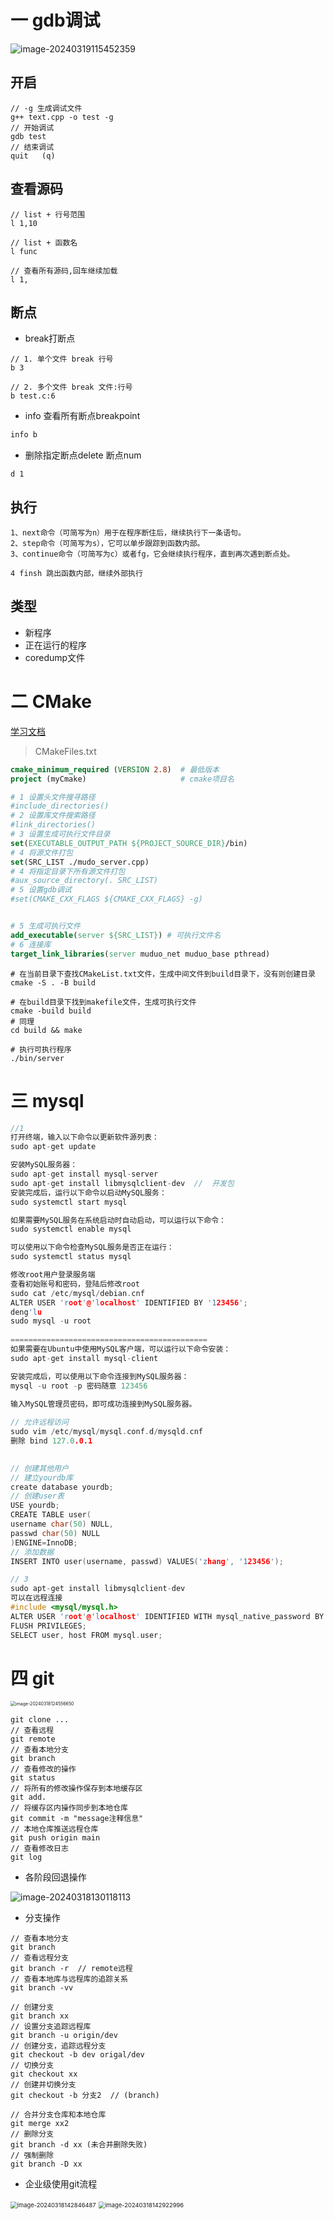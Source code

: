 # 一 gdb调试

![image-20240319115452359](https://cdn.jsdelivr.net/gh/ZhangYuQiao326/study_nodes_pictures@main/img/image-20240319115452359.png)

## 开启

```shell
// -g 生成调试文件
g++ text.cpp -o test -g
// 开始调试
gdb test
// 结束调试
quit   (q)
```

## 查看源码

```shell
// list + 行号范围
l 1,10

// list + 函数名
l func

// 查看所有源码,回车继续加载
l 1,
```

## 断点

* break打断点

```shell
// 1. 单个文件 break 行号
b 3

// 2. 多个文件 break 文件:行号
b test.c:6

```

* info 查看所有断点breakpoint

```cpp
info b
```

* 删除指定断点delete  断点num

```shell
d 1
```

## 执行

```shell
1、next命令（可简写为n）用于在程序断住后，继续执行下一条语句。
2、step命令（可简写为s），它可以单步跟踪到函数内部。
3、continue命令（可简写为c）或者fg，它会继续执行程序，直到再次遇到断点处。

4 finsh 跳出函数内部，继续外部执行
```

## 类型

* 新程序
* 正在运行的程序
* coredump文件



# 二 CMake

[学习文档](E:\typora索引文件\工具使用\CMake使用简介.pdf)

> CMakeFiles.txt

```cmake
cmake_minimum_required (VERSION 2.8)  # 最低版本
project (myCmake)                     # cmake项目名

# 1 设置头文件搜寻路径
#include_directories()
# 2 设置库文件搜索路径
#link_directories()
# 3 设置生成可执行文件目录
set(EXECUTABLE_OUTPUT_PATH ${PROJECT_SOURCE_DIR}/bin)
# 4 将源文件打包
set(SRC_LIST ./mudo_server.cpp)
# 4 将指定目录下所有源文件打包
#aux_source_directory(. SRC_LIST)
# 5 设置gdb调试
#set(CMAKE_CXX_FLAGS ${CMAKE_CXX_FLAGS} -g)


# 5 生成可执行文件
add_executable(server ${SRC_LIST}) # 可执行文件名
# 6 连接库
target_link_libraries(server muduo_net muduo_base pthread)

```

```shell	
# 在当前目录下查找CMakeList.txt文件，生成中间文件到build目录下，没有则创建目录
cmake -S . -B build

# 在build目录下找到makefile文件，生成可执行文件
cmake -build build
# 同理
cd build && make

# 执行可执行程序
./bin/server
```

# 三 mysql

```cpp
//1
打开终端，输入以下命令以更新软件源列表：
sudo apt-get update

安装MySQL服务器：
sudo apt-get install mysql-server
sudo apt-get install libmysqlclient-dev  //  开发包
安装完成后，运行以下命令以启动MySQL服务：
sudo systemctl start mysql

如果需要MySQL服务在系统启动时自动启动，可以运行以下命令：
sudo systemctl enable mysql

可以使用以下命令检查MySQL服务是否正在运行：
sudo systemctl status mysql

修改root用户登录服务端
查看初始账号和密码，登陆后修改root
sudo cat /etc/mysql/debian.cnf
ALTER USER 'root'@'localhost' IDENTIFIED BY '123456';
deng'lu
sudo mysql -u root
    
============================================
如果需要在Ubuntu中使用MySQL客户端，可以运行以下命令安装：
sudo apt-get install mysql-client

安装完成后，可以使用以下命令连接到MySQL服务器：
mysql -u root -p 密码随意 123456

输入MySQL管理员密码，即可成功连接到MySQL服务器。
    
// 允许远程访问
sudo vim /etc/mysql/mysql.conf.d/mysqld.cnf
删除 bind 127.0.0.1
   

// 创建其他用户
// 建立yourdb库
create database yourdb;
// 创建user表
USE yourdb;
CREATE TABLE user(
username char(50) NULL,
passwd char(50) NULL
)ENGINE=InnoDB;
// 添加数据
INSERT INTO user(username, passwd) VALUES('zhang', '123456');

// 3
sudo apt-get install libmysqlclient-dev
可以在远程连接
#include <mysql/mysql.h>
ALTER USER 'root'@'localhost' IDENTIFIED WITH mysql_native_password BY '123456';
FLUSH PRIVILEGES;
SELECT user, host FROM mysql.user;

```

# 四 git



<img src="https://cdn.jsdelivr.net/gh/ZhangYuQiao326/study_nodes_pictures@main/img/image-20240318124556650.png" alt="image-20240318124556650" style="zoom:50%;" />

```shell
git clone ...
// 查看远程
git remote
// 查看本地分支
git branch
// 查看修改的操作
git status
// 将所有的修改操作保存到本地缓存区
git add.
// 将缓存区内操作同步到本地仓库
git commit -m "message注释信息"
// 本地仓库推送远程仓库
git push origin main
// 查看修改日志
git log
```

* 各阶段回退操作

![image-20240318130118113](https://cdn.jsdelivr.net/gh/ZhangYuQiao326/study_nodes_pictures@main/img/image-20240318130118113.png)

* 分支操作

```shell
// 查看本地分支
git branch
// 查看远程分支
git branch -r  // remote远程
// 查看本地库与远程库的追踪关系
git branch -vv

// 创建分支
git branch xx
// 设置分支追踪远程库
git branch -u origin/dev
// 创建分支，追踪远程分支
git checkout -b dev origal/dev
// 切换分支
git checkout xx
// 创建并切换分支
git checkout -b 分支2  // (branch)

// 合并分支仓库和本地仓库
git merge xx2
// 删除分支
git branch -d xx (未合并删除失败)
// 强制删除
git branch -D xx
```

* 企业级使用git流程

<img src="https://cdn.jsdelivr.net/gh/ZhangYuQiao326/study_nodes_pictures@main/img/image-20240318142846487.png" alt="image-20240318142846487" style="zoom:67%;" />

<img src="https://cdn.jsdelivr.net/gh/ZhangYuQiao326/study_nodes_pictures@main/img/image-20240318142922996.png" alt="image-20240318142922996" style="zoom:67%;" />
